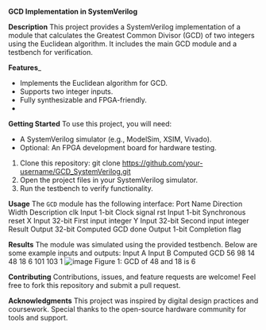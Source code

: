 **GCD Implementation in SystemVerilog**

**Description**
This project provides a SystemVerilog implementation of a module that calculates the Greatest Common Divisor (GCD) of two integers using the Euclidean algorithm. It includes the main GCD module and a testbench for verification.

**Features**_
- Implements the Euclidean algorithm for GCD.
- Supports two integer inputs.
- Fully synthesizable and FPGA-friendly.
- 
**Getting Started**
To use this project, you will need:
- A SystemVerilog simulator (e.g., ModelSim, XSIM, Vivado).
- Optional: An FPGA development board for hardware testing.
1. Clone this repository:
   git clone https://github.com/your-username/GCD_SystemVerilog.git
2. Open the project files in your SystemVerilog simulator.
3. Run the testbench to verify functionality.
   
**Usage**
The `GCD` module has the following interface:
Port Name	Direction	Width	Description
clk	Input	1-bit	Clock signal
rst	Input	1-bit	Synchronous reset
X	Input	32-bit	First input integer
Y	Input	32-bit	Second input integer
Result	Output	32-bit	Computed GCD
done	Output	1-bit	Completion flag

**Results**
The module was simulated using the provided testbench. Below are some example inputs and outputs:
Input A	Input B	Computed GCD
56	98	14
48	18	6
101	103	1
 ![image](https://github.com/user-attachments/assets/87d97352-098e-4b3a-b5e1-44cd897fc3c9)
Figure 1: GCD of 48 and 18 is 6

**Contributing**
Contributions, issues, and feature requests are welcome! Feel free to fork this repository and submit a pull request.

**Acknowledgments**
This project was inspired by digital design practices and coursework. Special thanks to the open-source hardware community for tools and support.

